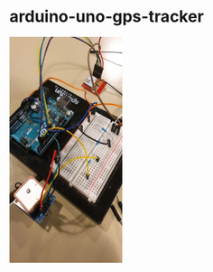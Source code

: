# arduino-uno-gps-tracker




<img src="https://github.com/pliiiq3/arduino-uno-gps-tracker/blob/main/src/img1.jpg" width="200" height="400" />

